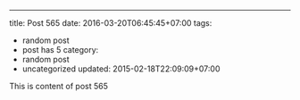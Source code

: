 ---
title: Post 565
date: 2016-03-20T06:45:45+07:00
tags:
  - random post
  - post has 5
category:
  - random post
  - uncategorized
updated: 2015-02-18T22:09:09+07:00

This is content of post 565